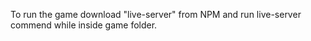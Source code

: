 To run the game download "live-server" from NPM and run live-server commend while inside game folder.
